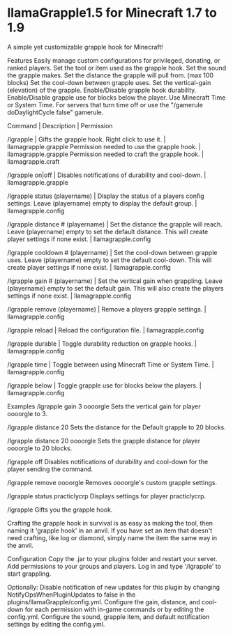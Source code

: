 llamaGrapple1.5 for Minecraft 1.7 to 1.9
=============
A simple yet customizable grapple hook for Minecraft!

Features
    Easily manage custom configurations for privileged, donating, or ranked players.
    Set the tool or item used as the grapple hook.
    Set the sound the grapple makes.
    Set the distance the grapple will pull from. (max 100 blocks)
    Set the cool-down between grapple uses.
    Set the vertical-gain (elevation) of the grapple.
    Enable/Disable grapple hook durability.
    Enable/Disable grapple use for blocks below the player.
    Use Minecraft Time or System Time. For servers that turn time off or use the "/gamerule doDaylightCycle false" gamerule.


Command | Description | Permission

/lgrapple | Gifts the grapple hook. Right click to use it.	| llamagrapple.grapple
  Permission needed to use the grapple hook.	| llamagrapple.grapple
  Permission needed to craft the grapple hook. | llamagrapple.craft

/lgrapple on|off | Disables notifications of durability and cool-down. | llamagrapple.grapple

/lgrapple status (playername) | Display the status of a players config settings. Leave (playername) empty to display the default group. | llamagrapple.config

/lgrapple distance # (playername) | Set the distance the grapple will reach. Leave (playername) empty to set the default distance. This will create player settings if none exist. | llamagrapple.config

/lgrapple cooldown # (playername) | Set the cool-down between grapple uses. Leave (playername) empty to set the default cool-down. This will create player settings if none exist. | llamagrapple.config

/lgrapple gain # (playername) | Set the vertical gain when grappling. Leave (playername) empty to set the default gain. This will also create the players settings if none exist.	| llamagrapple.config

/lgrapple remove (playername) | Remove a players grapple settings. | llamagrapple.config

/lgrapple reload | Reload the configuration file. |	llamagrapple.config

/lgrapple durable | Toggle durability reduction on grapple hooks.	| llamagrapple.config

/lgrapple time | Toggle between using Minecraft Time or System Time. | llamagrapple.config

/lgrapple below | Toggle grapple use for blocks below the players.	| llamagrapple.config


Examples
/lgrapple gain 3 oooorgle
Sets the vertical gain for player oooorgle to 3.

/lgrapple distance 20
Sets the distance for the Default grapple to 20 blocks.

/lgrapple distance 20 oooorgle
Sets the grapple distance for player oooorgle to 20 blocks.

/lgrapple off
Disables notifications of durability and cool-down for the player sending the command.

/lgrapple remove oooorgle
Removes oooorgle's custom grapple settings.

/lgrapple status practiclycrp
Displays settings for player practiclycrp.

/lgrapple
Gifts you the grapple hook.

Crafting the grapple hook in survival is as easy as making the tool, then naming it 'grapple hook' in an anvil.
If you have set an item that doesn't need crafting, like log or diamond, simply name the item the same way in the anvil.


Configuration
    Copy the .jar to your plugins folder and restart your server.
    Add permissions to your groups and players.
    Log in and type '/lgrapple' to start grappling.
    
Optionally:
    Disable notification of new updates for this plugin by changing NotifyOpsWhenPluginUpdates to false in the plugins/llamaGrapple/config.yml.
    Configure the gain, distance, and cool-down for each permission with in-game commands or by editing the config.yml.
    Configure the sound, grapple item, and default notification settings by editing the config.yml.
